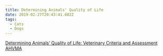 ```yaml
---
title: Determining Animals' Quality of Life
date: 2019-02-27T20:43:41.602Z
tags:
  - Cats
  - Dogs
---
```

[Determining Animals’ Quality of Life: Veterinary Criteria and Assessment AHVMA](/img/quality-of-life-ahvma.pdf)

